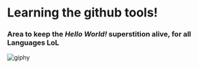 <h1> Learning the github tools! </h1>
<h3> Area to keep the <b><i>Hello World!</i></b> superstition alive, for all Languages LoL </h3>

![giphy](https://user-images.githubusercontent.com/64417311/90528747-5c8f9f80-e149-11ea-95c2-bf9da9fa34ef.gif)
